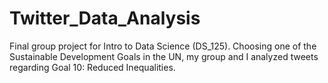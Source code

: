 # Twitter_Data_Analysis
Final group project for Intro to Data Science (DS_125). Choosing one of the Sustainable Development Goals in the UN, my group and I analyzed tweets regarding Goal 10: Reduced Inequalities.
